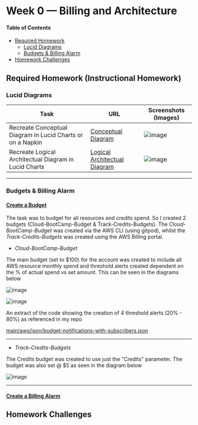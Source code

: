 # Week 0 — Billing and Architecture

#### Table of Contents

+ [Required Homework](https://github.com/morpheus04/aws-bootcamp-cruddur-2023/blob/main/journal/week0.md#required-homework-instructional-homework)
  - [Lucid Diagrams](https://github.com/morpheus04/aws-bootcamp-cruddur-2023/blob/main/journal/week0.md#lucid-diagrams)
  - [Budgets & Billing Alarm](https://github.com/morpheus04/aws-bootcamp-cruddur-2023/blob/main/journal/week0.md#budgets--billing-alarm)
+ [Homework Challenges](https://github.com/morpheus04/aws-bootcamp-cruddur-2023/blob/main/journal/week0.md#homework-challenges)


## Required Homework (Instructional Homework)

### Lucid Diagrams
|Task|URL|Screenshots (Images)|
|----|-----|-------|
|Recreate Conceptual Diagram in Lucid Charts or on a Napkin|[Conceptual Diagram](https://lucid.app/lucidchart/621ecb99-b13c-41be-9775-85153ace2582/edit?viewport_loc=-399%2C65%2C2219%2C1089%2C0_0&invitationId=inv_6eecf645-1a68-4568-a410-ccb1bb77fb4e)|![image](https://user-images.githubusercontent.com/37842433/219058172-0555637e-dbfd-4c93-a8f7-57d4737b1ff2.png)|
|Recreate Logical Architectual Diagram in Lucid Charts|[Logical Architectual Diagram](https://lucid.app/lucidchart/621ecb99-b13c-41be-9775-85153ace2582/edit?viewport_loc=-148%2C159%2C2219%2C1089%2CxmCwnDjlFT5Z&invitationId=inv_6eecf645-1a68-4568-a410-ccb1bb77fb4e)|![image](https://user-images.githubusercontent.com/37842433/219059219-a714e261-9435-4268-8743-3fe21ed4e40a.png)|  


 ---
 


### Budgets & Billing Alarm

#### <ins>Create a Budget</ins>

The task was to budget for all resources and credits spend. So I created 2 budgets (Cloud-BootCamp-Budget & Track-Credits-Budgets). The *Cloud-BootCamp-Budget* was created via the AWS CLI (using gitpod), whilst the *Track-Credits-Budgets* was created using the AWS Billing portal.

- *Cloud-BootCamp-Budget*

The main budget (set to $100) for the account was created to include all AWS resource monthly spend and threshold alerts created dependent on the % of actual spend vs set amount. This can be seen in the diagrams below

![image](https://user-images.githubusercontent.com/37842433/219105210-78e592f5-fd9d-4e41-950d-45bac18c05ed.png)

![image](https://user-images.githubusercontent.com/37842433/219121541-70c05e71-f95f-45c5-8740-ea0bb65c6858.png)

An extract of the code showing the creation of 4 threshold alerts (20% - 80%) as referenced in my repo

[main/aws/json/budget-notifications-with-subscribers.json](https://github.com/morpheus04/aws-bootcamp-cruddur-2023/blob/main/aws/json/budget-notifications-with-subscribers.json)

***


- *Track-Credits-Budgets*

The Credits budget was created to use just the "Credits" parameter. The budget was also set @ $5 as seen in the diagram below

![image](https://user-images.githubusercontent.com/37842433/219103833-e913eec7-f53a-4774-a17d-7e57c9a74227.png)

***

#### <ins>Create a Billing Alarm</ins>

## Homework Challenges
